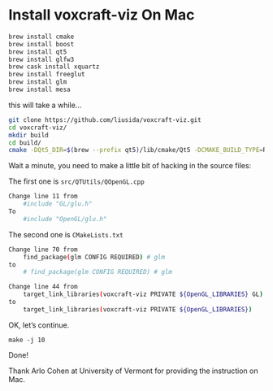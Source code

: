 # Install voxcraft-viz On Mac

```bash
brew install cmake
brew install boost
brew install qt5
brew install glfw3
brew cask install xquartz
brew install freeglut
brew install glm
brew install mesa
```

this will take a while...

```bash
git clone https://github.com/liusida/voxcraft-viz.git
cd voxcraft-viz/
mkdir build
cd build/
cmake -DQt5_DIR=$(brew --prefix qt5)/lib/cmake/Qt5 -DCMAKE_BUILD_TYPE=Release ..
```

Wait a minute, you need to make a little bit of hacking in the source files:

The first one is `src/QTUtils/QOpenGL.cpp`

```bash
Change line 11 from
    #include "GL/glu.h"
To
    #include "OpenGL/glu.h"
```

The second one is `CMakeLists.txt`

```bash
Change line 70 from
    find_package(glm CONFIG REQUIRED) # glm
to
    # find_package(glm CONFIG REQUIRED) # glm

Change line 44 from
    target_link_libraries(voxcraft-viz PRIVATE ${OpenGL_LIBRARIES} GL)
to
    target_link_libraries(voxcraft-viz PRIVATE ${OpenGL_LIBRARIES})
```

OK, let’s continue.

```
make -j 10
```

Done!

Thank Arlo Cohen at University of Vermont for providing the instruction on Mac.


